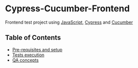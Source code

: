 # Cypress-Cucumber-Frontend

Frontend test project using [JavaScript](https://www.javascript.com/), [Cypress](https://www.cypress.io/) and [Cucumber](https://cucumber.io/)

## Table of Contents
- [Pre-requisites and setup](docs/Setup.md)
- [Tests execution](docs/TestsExecution.md)
- [QA concepts](docs/QA.md)

